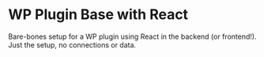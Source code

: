 WP Plugin Base with React
===
Bare-bones setup for a WP plugin using React in the backend (or frontend!). Just the setup, no connections or data.